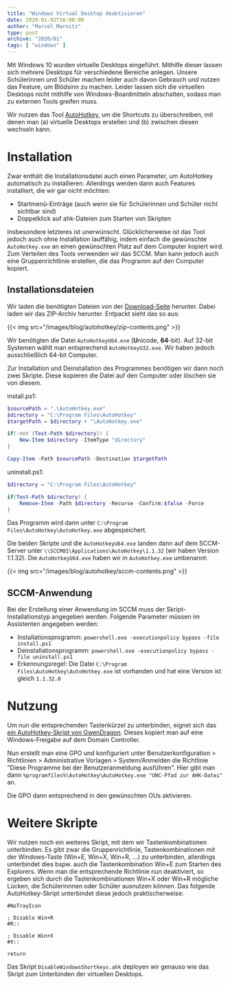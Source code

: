 ```yaml
---
title: "Windows Virtual Desktop deaktivieren"
date: 2020-01-02T16:00:00
author: "Marcel Marnitz"
type: post
archive: "2020/01"
tags: [ "windows" ]
---
```


Mit Windows 10 wurden virtuelle Desktops eingeführt. Mithilfe dieser lassen sich mehrere Desktops für verschiedene Bereiche anlegen. Unsere Schülerinnen und Schüler machen leider auch davon Gebrauch und nutzen das Feature, um Blödsinn zu machen. Leider lassen sich die virtuellen Desktops nicht mithilfe von Windows-Boardmitteln abschalten, sodass man zu externen Tools greifen muss.

<!--more-->

Wir nutzen das Tool [AutoHotkey](https://www.autohotkey.com/), um die Shortcuts zu überschreiben, mit denen man (a) virtuelle Desktops erstellen und (b) zwischen diesen wechseln kann.

# Installation

Zwar enthält die Installationsdatei auch einen Parameter, um AutoHotkey automatisch zu installieren. Allerdings werden dann auch Features installiert, die wir gar nicht möchten:

* Startmenü-Einträge (auch wenn sie für Schülerinnen und Schüler nicht sichtbar sind)
* Doppelklick auf ahk-Dateien zum Starten von Skripten

Insbesondere letzteres ist unerwünscht. Glücklicherweise ist das Tool jedoch auch ohne Installation lauffähig, indem einfach die gewünschte `AutoHotkey.exe` an einen gewünschten Platz auf dem Computer kopiert wird. Zum Verteilen des Tools verwenden wir das SCCM. Man kann jedoch auch eine Gruppenrichtlinie erstellen, die das Programm auf den Computer kopiert.

## Installationsdateien

Wir laden die benötigten Dateien von der [Download-Seite](https://www.autohotkey.com/download/) herunter. Dabei laden wir das ZIP-Archiv herunter. Entpackt sieht das so aus:

{{< img src="/images/blog/autohotkey/zip-contents.png" >}}

Wir benötigten die Datei `AutoHotkeyU64.exe` (**U**nicode, **64**-bit). Auf 32-bit Systemen wählt man entsprechend `AutoHotkeyU32.exe`. Wir haben jedoch ausschließlich 64-bit Computer.

Zur Installation und Deinstallation des Programmes benötigen wir dann noch zwei Skripte. Diese kopieren die Datei auf den Computer oder löschen sie von diesem.

install.ps1:
```powershell
$sourcePath = ".\AutoHotkey.exe"
$directory = "C:\Program Files\AutoHotkey"
$targetPath = $directory + "\AutoHotkey.exe"

if(-not (Test-Path $directory)) {
	New-Item $directory -ItemType "directory"
}

Copy-Item -Path $sourcePath -Destination $targetPath
```

uninstall.ps1:
```powershell
$directory = "C:\Program Files\AutoHotkey"

if(Test-Path $directory) {
	Remove-Item -Path $directory -Recurse -Confirm:$false -Force
}
```

Das Programm wird dann unter `C:\Program Files\AutoHotkey\AutoHotkey.exe` abgespeichert.

Die beiden Skripte und die `AutoHotkeyU64.exe` landen dann auf dem SCCM-Server unter `\\SCCM01\Applications\AutoHotkey\1.1.32` (wir haben Version 1.1.32). Die `AutoHotkeyU64.exe` haben wir in `AutoHotkey.exe` umbenannt:

{{< img src="/images/blog/autohotkey/sccm-contents.png" >}}

## SCCM-Anwendung

Bei der Erstellung einer Anwendung im SCCM muss der Skript-Installationstyp angegeben werden. Folgende Parameter müssen im Assistenten angegeben werden:

* Installationsprogramm: `powershell.exe -executionpolicy bypass -file install.ps1`
* Deinstallationsprogramm: `powershell.exe -executionpolicy bypass -file uninstall.ps1`
* Erkennungsregel: Die Datei `C:\Program Files\AutoHotkey\AutoHotkey.exe` ist vorhanden und hat eine Version ist gleich `1.1.32.0`

# Nutzung

Um nun die entsprechenden Tastenkürzel zu unterbinden, eignet sich das [ein AutoHotkey-Skript von GwenDragon](https://labs.gwendragon.de/blog/Computer/Windows/hotkey-fur-windows-virtual-desktop-deaktivieren). Dieses kopiert man auf eine Windows-Freigabe auf dem Domain Controller.

Nun erstellt man eine GPO und konfiguriert unter Benutzerkonfiguration > Richtlinien > Administrative Vorlagen > System/Anmelden die Richtlinie "Diese Programme bei der Benutzeranmeldung ausführen". Hier gibt man dann `%programfiles%\AutoHotkey\AutoHotkey.exe "UNC-Pfad zur AHK-Datei"` an. 

Die GPO dann entsprechend in den gewünschten OUs aktivieren.

# Weitere Skripte

Wir nutzen noch ein weiteres Skript, mit dem wir Tastenkombinationen unterbinden. Es gibt zwar die Gruppenrichtlinie, Tastenkombinationen mit der Windows-Taste (Win+E, Win+X, Win+R, ...) zu unterbinden, allerdings unterbindet dies bspw. auch die Tastenkombination Win+E zum Starten des Explorers. Wenn man die entsprechende Richtlinie nun deaktiviert, so ergeben sich durch die Tastenkombinationen Win+X oder Win+R mögliche Lücken, die Schülerinnnen oder Schüler ausnutzen können. Das folgende AutoHotkey-Skript unterbindet diese jedoch praktischerweise:

```
#NoTrayIcon

; Disable Win+R
#R::

; Disable Win+X
#X::

return

```

Das Skript `DisableWindowsShortkeys.ahk` deployen wir genauso wie das Skript zum Unterbinden der virtuellen Desktops.